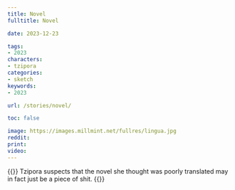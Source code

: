 ```yaml
---
title: Novel
fulltitle: Novel

date: 2023-12-23

tags:
- 2023
characters:
- tzipora
categories:
- sketch
keywords:
- 2023

url: /stories/novel/

toc: false

image: https://images.millmint.net/fullres/lingua.jpg
reddit:
print:
video:
---
```

{{<note caption>}}
Tzipora suspects that the novel she thought was poorly translated may in fact just be a piece of shit.
{{</note>}}